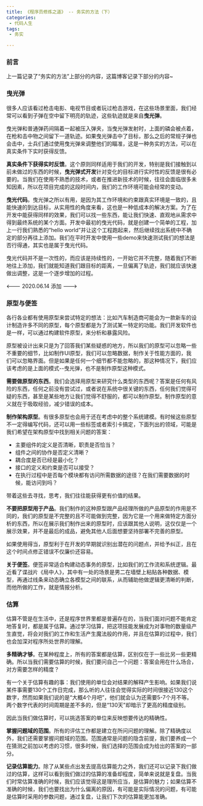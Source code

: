 ```yaml
---
title: 《程序员修炼之道》 -- 务实的方法（下）
categories:
 - 代码人生
tags:
 - 务实

---
```


### 前言

上一篇记录了“务实的方法”上部分的内容，这篇博客记录下部分的内容~

### 曳光弹

很多人应该看过枪击电影、电视节目或者玩过枪击游戏，在这些场景里面，我们经常可以看到子弹在空中留下明亮的轨迹，这些轨迹就是来自**曳光弹**。

<!-- more -->

曳光弹和普通弹药间隔着一起被压入弹夹，当曳光弹发射时，上面的磷会被点着，在枪和击中物之间留下一道轨迹。如果曳光弹击中了目标，那么之后的常规子弹也会击中，士兵们通过使用曳光弹来调整他们的瞄准，这是一种务实的方法，可以在真实条件下实时获得反馈。

**真实条件下获得实时反馈**。这个原则同样适用于我们的开发，特别是我们接触到以前未做过的东西的时候，**曳光弹式开发**针对变化的目标进行实时性的反馈是很有必要的。当我们在使用不熟悉的技术，或者在推进新技术的时候，往往会面临很多未知因素，所以在项目完成的这段时间内，我们的工作环境可能会经常的变动。

**曳光代码**。曳光弹之所以有用，是因为其工作环境和约束跟真实环境是一致的，且能快速的到达目标，从实用性的角度来看，这也是一种低成本的解决方案。为了在开发中能获得同样的效果，我们可以找一些东西，能让我们快速、直观地从需求中得到最终系统的某个方面。开发中最初的曳光代码，就是创建一个简单的工程，加上一行我们熟悉的“hello world”并让这个工程跑起来，然后继续找出系统中不确定的部分再往上添加。我们在平时开发中使用一些demo来快速测试我们的想法是否行得通，其实也是属于曳光代码。

曳光代码并不是一次性的，而应该是持续性的，一开始它并不完整，随着我们不断地往上添加，我们就能知道我们跟目标的距离，一旦偏离了轨迹，我们就应该快速做出调整，这是一个逐步增加的过程。

<--- 2020.06.14 添加 --->

### 原型与便签

各行各业都有使用原型来尝试特定的想法：比如汽车制造商可能会为一款新车的设计制造许多不同的原型，每个原型都是为了测试某一特定的功能。我们开发软件也是一样，可以通过构建软件原型，来分析和暴露风险。

原型被设计出来只是为了回答我们某些疑惑的地方，所以我们的原型可以忽略一些不重要的细节，比如制作UI原型，我们可以忽略数据，制作关于性能方面的，我们可以忽略界面。但是如果是任何一个细节都不能忽略的，那这种情况下，我们应该考虑的是上面的模式--曳光弹，也不是制作原型这种模式。

**需要做原型的东西**。我们会选择用原型来研究什么类型的东西呢？答案是任何有风险的东西，任何之前没有尝试过，或者说在系统中很关键的东西，任何我们觉得可疑的东西，甚至是某些地方让我们觉得不舒服的，都可以制作原型。制作原型的意义就在于吸取经验，减少错误的成本。

**制作架构原型**。有很多原型也会用于还在考虑中的整个系统建模。有时候这些原型不一定得编写代码，还可以用一些标签或者索引卡搞定，下面列出的领域，可能是我们希望在架构原型中找到相关问题的答案：

- 主要组件的定义是否清晰，职责是否恰当？
- 组件之间的协作是否定义清晰？
- 耦合度是否已经是最小化？
- 接口的定义和约束是否可以接受？
- 在执行过程中是否每个模块都有访问所需数据的途径？在我们需要数据的时候，能访问到吗？

带着这些去寻找，思考，我们往往能获得更有价值的结果。

**不要把原型用于产品**。我们制作的这种原型跟产品经理所做的产品原型的作用是不同的，我们的原型是不完整的且不可能做到完整，因为它是一个用来做特定方面分析的东西，所以在展示我们制作出来的原型时，应该跟其他人说明，这仅仅是一个展示效果，并不是最后的成品，避免其他人后面想要坚持部署不完善的原型。

如果使用得当，原型利于在开发的早期就识别出潜在的问题点，并给予纠正，且在这个时间点修正错误不仅廉价还容易。

**关于便签**。便签非常适合构建动态事务的原型，比如我们的工作流和系统逻辑。最近看了谍战片《局中人》，其中有一处的场景是男二在墙壁上粘贴各种数据、模型，再通过线条来动态确立各模型之间的联系，从而辅助他做逻辑更清晰的判断，而他所做的工作，就是情报分析。

### 估算

估算不管是在生活中，还是程序世界里都是普遍存在的，当我们面对问题不能肯定地答复时，都是属于估算。通过学习估算，把这项技能发展成为对事物的数量级产生直觉，将会对我们的工作和生活产生魔法般的作用，并且在估算的过程中，我们也会加深对程序所处世界的理解。

**多精确才够**。在某种程度上，所有的答案都是估算，区别仅在于一些比另一些更精确。所以当我们需要估算的时候，我们要问自己一个问题：答案会用在什么场合，对方需要怎样的精度？

有一个关于估算有趣的事：我们使用的单位会对结果的解释产生影响。如果我们说某件事需要130个工作日完成，那么听的人往往会觉得实际的时间很接近130这个数字，然而如果我们说的是“大概4个月吧”，他们就会认为还需要5-7个月不等。两个数字代表的时间周期是差不多的，但是“130天”却暗示了更高的精度级别。

因此当我们做估算时，可以挑选答案的单位来反映想要传达的精确性。

**掌握问题域的范围**。所有的评估工作都是建立在所问问题的理解。除了精确度以外，我们还需要掌握问题域的范围。范围通常是问题的隐含前提，我们要养成一个在猜测之前加以考虑的习惯，很多时候，我们选择的范围会成为给出的答案的一部分。

**记录估算能力**。除了从某些点出发去提高估算能力之外，我们还可以记录下我们做过的估算，这样可以看到我们做过的估算的准备却程度，简单来说就是复盘。当我们时常估算准确的时候，我们应该觉得这是理所应当，是估算的魅力；如果估算不准确的时候，我们也要找出为什么偏离的原因，有可能是实际情况的问题，有可能是估算时采用的参数问题，通过复盘，让我们下次的估算能更加准确。